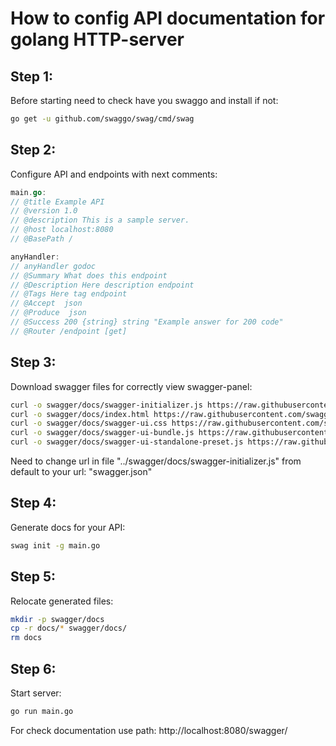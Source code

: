 # How to config API documentation for golang HTTP-server 

## Step 1:
Before starting need to check have you swaggo and install if not:
```bash
go get -u github.com/swaggo/swag/cmd/swag
```

## Step 2:
Configure API and endpoints with next comments:
```go
main.go:
// @title Example API
// @version 1.0
// @description This is a sample server.
// @host localhost:8080
// @BasePath /
```
```go
anyHandler:
// anyHandler godoc
// @Summary What does this endpoint
// @Description Here description endpoint
// @Tags Here tag endpoint
// @Accept  json
// @Produce  json
// @Success 200 {string} string "Example answer for 200 code"
// @Router /endpoint [get]
```

## Step 3:
Download swagger files for correctly view swagger-panel:
```bash
curl -o swagger/docs/swagger-initializer.js https://raw.githubusercontent.com/swagger-api/swagger-ui/master/dist/swagger-initializer.js
curl -o swagger/docs/index.html https://raw.githubusercontent.com/swagger-api/swagger-ui/master/dist/index.html
curl -o swagger/docs/swagger-ui.css https://raw.githubusercontent.com/swagger-api/swagger-ui/master/dist/swagger-ui.css
curl -o swagger/docs/swagger-ui-bundle.js https://raw.githubusercontent.com/swagger-api/swagger-ui/master/dist/swagger-ui-bundle.js
curl -o swagger/docs/swagger-ui-standalone-preset.js https://raw.githubusercontent.com/swagger-api/swagger-ui/master/dist/swagger-ui-standalone-preset.js
```
Need to change url in file "../swagger/docs/swagger-initializer.js" from default to your url: "swagger.json"

## Step 4:
Generate docs for your API:
```bash
swag init -g main.go
```

## Step 5:
Relocate generated files:
```bash
mkdir -p swagger/docs
cp -r docs/* swagger/docs/
rm docs
```

## Step 6:
Start server:
```bash
go run main.go
```
For check documentation use path:
http://localhost:8080/swagger/

